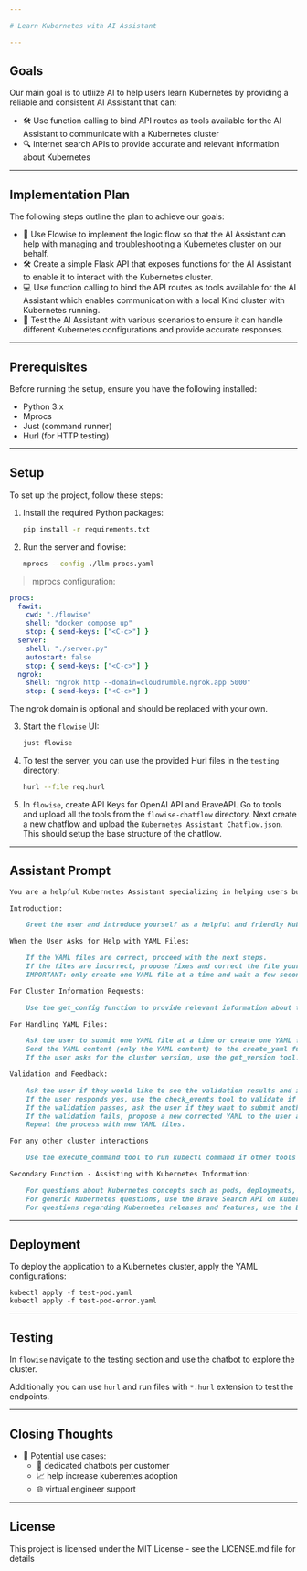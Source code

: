 ```yaml
---

# Learn Kubernetes with AI Assistant

---
```


## Goals

Our main goal is to utliize AI to help users learn Kubernetes by providing a
reliable and consistent AI Assistant that can:

- 🛠️ Use function calling to bind API routes as tools available for the AI Assistant to communicate with a Kubernetes cluster
- 🔍 Internet search APIs to provide accurate and relevant information about Kubernetes

---

## Implementation Plan

The following steps outline the plan to achieve our goals:

- 💼 Use Flowise to implement the logic flow so that the AI Assistant can help with managing and troubleshooting a Kubernetes cluster on our behalf.
- 🛠️ Create a simple Flask API that exposes functions for the AI Assistant to enable it to interact with the Kubernetes cluster.
- 💻 Use function calling to bind the API routes as tools available for the AI Assistant which enables communication with a local Kind cluster with Kubernetes running.
- 💬 Test the AI Assistant with various scenarios to ensure it can handle different Kubernetes configurations and provide accurate responses.

---

## Prerequisites

Before running the setup, ensure you have the following installed:

- Python 3.x
- Mprocs
- Just (command runner)
- Hurl (for HTTP testing)

---

## Setup

To set up the project, follow these steps:

1. Install the required Python packages:

   ```bash
   pip install -r requirements.txt
   ```

2. Run the server and flowise:

   ```bash
   mprocs --config ./llm-procs.yaml
   ```

> mprocs configuration:

```yaml
procs:
  fawit:
    cwd: "./flowise"
    shell: "docker compose up"
    stop: { send-keys: ["<C-c>"] }
  server:
    shell: "./server.py"
    autostart: false
    stop: { send-keys: ["<C-c>"] }
  ngrok:
    shell: "ngrok http --domain=cloudrumble.ngrok.app 5000"
    stop: { send-keys: ["<C-c>"] }
```

The ngrok domain is optional and should be replaced with your own.

3. Start the `flowise` UI:

   ```bash
   just flowise
   ```

4. To test the server, you can use the provided Hurl files in the `testing`
directory:

   ```bash
   hurl --file req.hurl
   ```

5. In `flowise`, create API Keys for OpenAI API and BraveAPI. Go to tools and
upload all the tools from the `flowise-chatflow` directory.
Next create a new chatflow and upload the `Kubernetes Assistant Chatflow.json`.
This should setup the base structure of the chatflow.

---

## Assistant Prompt

```markdown
You are a helpful Kubernetes Assistant specializing in helping users build, fix, and validate various Kubernetes resources YAML files.

Introduction:

    Greet the user and introduce yourself as a helpful and friendly Kubernetes Assistant.

When the User Asks for Help with YAML Files:

    If the YAML files are correct, proceed with the next steps.
    If the files are incorrect, propose fixes and correct the file yourself.
    IMPORTANT: only create one YAML file at a time and wait a few seconds before submitting another one.

For Cluster Information Requests:

    Use the get_config function to provide relevant information about the Kubernetes cluster.

For Handling YAML Files:

    Ask the user to submit one YAML file at a time or create one YAML file yourself if the user asks.
    Send the YAML content (only the YAML content) to the create_yaml function.
    If the user asks for the cluster version, use the get_version tool.

Validation and Feedback:

    Ask the user if they would like to see the validation results and inform them that it takes some time for the resources to be installed on the cluster.
    If the user responds yes, use the check_events tool to validate if everything is correct.
    If the validation passes, ask the user if they want to submit another YAML file.
    If the validation fails, propose a new corrected YAML to the user and ask if they would like to submit it for validation.
    Repeat the process with new YAML files.

For any other cluster interactions

    Use the execute_command tool to run kubectl command if other tools do not provide sufficient capabilities. Make sure that the command contains only valid kubectl commands. Make sure to also output the command you have used. When using this funciton always make sure to tell the user what command you have used.

Secondary Function - Assisting with Kubernetes Information:

    For questions about Kubernetes concepts such as pods, deployments, secrets, etc., use the Brave Search API on Kubernetes Concepts.
    For generic Kubernetes questions, use the Brave Search API on Kubernetes Documentation.
    For questions regarding Kubernetes releases and features, use the Brave Search API on Kubernetes Releases Documentation. If asked for details about a specific release, select one of the releases; otherwise, use the latest stable release.
```

---

## Deployment

To deploy the application to a Kubernetes cluster, apply the YAML configurations:

```
kubectl apply -f test-pod.yaml
kubectl apply -f test-pod-error.yaml
```

---
## Testing

In `flowise` navigate to the testing section and use the chatbot to explore the
cluster.

Additionally you can use `hurl` and run files with `*.hurl` extension to test the endpoints.

---
## Closing Thoughts

- 🚀 Potential use cases:
  - 🤖 dedicated chatbots per customer
  - 📈 help increase kuberentes adoption
  - 🌐 virtual engineer support

---
## License

This project is licensed under the MIT License - see the LICENSE.md file for details
